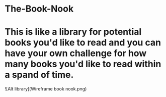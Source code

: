 # The-Book-Nook

# This is like a library for potential books you'd like to read and you can have your own challenge for how many books you'd like to read within a spand of time.

![Alt library](Wireframe book nook.png)
